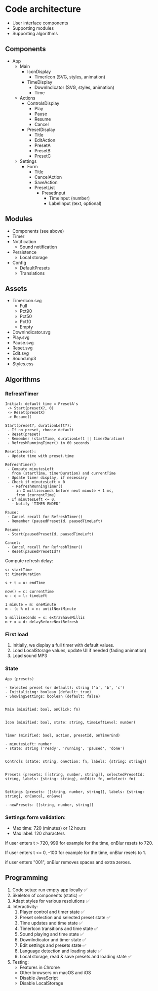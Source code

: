 # Code architecture

- User interface components
- Supporting modules
- Supporting algorithms

## Components

- App
  - Main
    - IconDisplay
      - TimerIcon (SVG, styles, animation)
    - TimeDisplay
      - DownIndicator (SVG, styles, animation)
      - Time
  - Actions
    - ControlsDisplay
      - Play
      - Pause
      - Resume
      - Cancel
    - PresetDisplay
      - Title
      - EditAction
      - PresetA
      - PresetB
      - PresetC
  - Settings
    - Form
      - Title
      - CancelAction
      - SaveAction
      - PresetList
        - PresetInput
          - TimeInput (number)
          - LabelInput (text, optional)

## Modules

- Components (see above)
- Timer
- Notification
  - Sound notification
- Persistence
  - Local storage
- Config
  - DefaultPresets
  - Translations

## Assets

- TimerIcon.svg
  - Full
  - Pct90
  - Pct50
  - Pct10
  - Empty
- DownIndicator.svg
- Play.svg
- Pause.svg
- Reset.svg
- Edit.svg
- Sound.mp3
- Styles.css

## Algorithms

### RefreshTimer

```
Initial: default time = PresetA's
 -> Start(presetX?, 0)
 -> Reset(presetX)
 -> Resume()

Start(preset?, durationLeft?):
 - If no preset, choose default
 - Reset(preset)
 - Remember (startTime, durationLeft || timerDuration)
 - RefreshRunningTimer() in 60 seconds

Reset(preset):
 - Update time with preset.time

RefreshTimer()
 - Compute minutesLeft
   from (startTime, timerDuration) and currentTime
 - Update timer display, if necessary
 - Check if minutesLeft > 0
   - RefreshRunningTimer()
     in X milliseconds before next minute + 1 ms,
     from (currentTime)
 - If minutesLeft <= 0,
   - Notify 'TIMER ENDED'

Pause:
 - Cancel recall for RefreshTimer()
 - Remember (pausedPresetId, pausedTimeLeft)

Resume:
 - Start(pausedPresetId, pausedTimeLeft)

Cancel:
 - Cancel recall for RefreshTimer()
 - Reset(pausedPresetId?)
```

Compute refresh delay:

```
s: startTime
t: timerDuration

s + t = u: endTime

now() = c: currentTime
u - c = l: timeLeft

1 minute = m: oneMinute
m - (c % m) = n: untilNextMinute

5 milliseconds = x: extraShaveMillis
n + x = d: delayBeforeNextRefresh
```

### First load

1. Initially, we display a full timer with default values.
1. Load LocalStorage values, update UI if needed (fading animation)
1. Load sound MP3

### State

```
App (presets)

- Selected preset (or default): string ('a', 'b', 'c')
- Initializing: boolean (default: true)
- ShowingSettings: boolean (default: false)


Main (minified: bool, onClick: fn)


Icon (minified: bool, state: string, timeLeftLevel: number)


Timer (minified: bool, action, presetId, onTimerEnd)

- minutesLeft: number
- state: string ('ready', 'running', 'paused', 'done')


Controls (state: string, onAction: fn, labels: {string: string})


Presets (presets: [[string, number, string]], selectedPresetId: string, labels: {string: string}, onEdit: fn, onSelect: fn)


Settings (presets: [[string, number, string]], labels: {string: string}, onCancel, onSave)

- newPresets: [[string, number, string]]
```

### Settings form validation:

- Max time: 720 (minutes) or 12 hours
- Max label: 120 characters

If user enters t > 720, 999 for example for the time,
onBlur resets to 720.

If user enters t <= 0, -100 for example for the time,
onBlur resets to 1.

if user enters "001",
onBlur removes spaces and extra zeroes.

## Programming

1. Code setup: run empty app locally ✅
1. Skeleton of components (static) ✅
1. Adapt styles for various resolutions ✅
1. Interactivity:
   1. Player control and timer state ✅
   1. Preset selection and selected preset state ✅
   1. Time updates and time state ✅
   1. TimerIcon transitions and time state ✅
   1. Sound playing and time state ✅
   1. DownIndicator and timer state ✅
   1. Edit settings and presets state ✅
   1. Language detection and loading state ✅
   1. Local storage, read & save presets and loading state ✅
1. Testing:
   - Features in Chrome
   - Other browsers on macOS and iOS
   - Disable JavaScript
   - Disable LocalStorage
